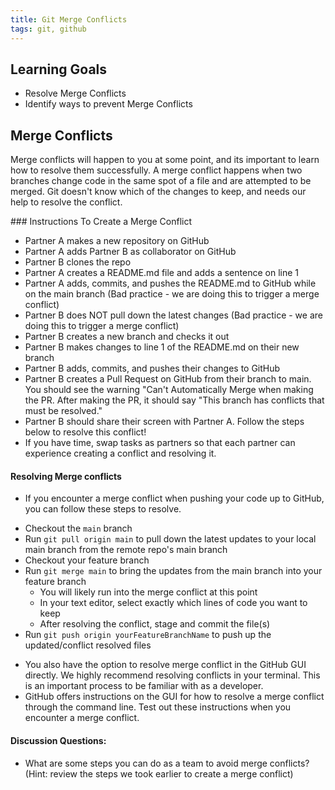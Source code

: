 ```yaml
---
title: Git Merge Conflicts
tags: git, github
---
```


## Learning Goals
- Resolve Merge Conflicts
- Identify ways to prevent Merge Conflicts

## Merge Conflicts

Merge conflicts will happen to you at some point, and its important to learn how to resolve them successfully. A merge conflict happens when two branches change code in the same spot of a file and are attempted to be merged. Git doesn't know which of the changes to keep, and needs our help to resolve the conflict.

<section class="checks-for-understanding">
### Instructions To Create a Merge Conflict

* Partner A makes a new repository on GitHub
* Partner A adds Partner B as collaborator on GitHub
* Partner B clones the repo
* Partner A creates a README.md file and adds a sentence on line 1
* Partner A adds, commits, and pushes the README.md to GitHub while on the main branch (Bad practice - we are doing this to trigger a merge conflict)
* Partner B does NOT pull down the latest changes (Bad practice - we are doing this to trigger a merge conflict)
* Partner B creates a new branch and checks it out
* Partner B makes changes to line 1 of the README.md on their new branch
* Partner B adds, commits, and pushes their changes to GitHub
* Partner B creates a Pull Request on GitHub from their branch to main. You should see the warning "Can't Automatically Merge when making the PR. After making the PR, it should say "This branch has conflicts that must be resolved."
* Partner B should share their screen with Partner A. Follow the steps below to resolve this conflict!
* If you have time, swap tasks as partners so that each partner can experience creating a conflict and resolving it. 

</section>

#### Resolving Merge conflicts
- If you encounter a merge conflict when pushing your code up to GitHub, you can follow these steps to resolve.

* Checkout the `main` branch  
* Run `git pull origin main` to pull down the latest updates to your local main branch from the remote repo's main branch   
* Checkout your feature branch     
* Run `git merge main` to bring the updates from the main branch into your feature branch  
  * You will likely run into the merge conflict at this point  
  * In your text editor, select exactly which lines of code you want to keep  
  * After resolving the conflict, stage and commit the file(s)  
* Run `git push origin yourFeatureBranchName` to push up the updated/conflict resolved files  


- You also have the option to resolve merge conflict in the GitHub GUI directly.  We highly recommend resolving conflicts in your terminal.  This is an important process to be familiar with as a developer.  
- GitHub offers instructions on the GUI for how to resolve a merge conflict through the command line.  Test out these instructions when you encounter a merge conflict.  


#### Discussion Questions:
- What are some steps you can do as a team to avoid merge conflicts? (Hint: review the steps we took earlier to create a merge conflict)
